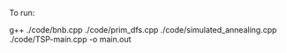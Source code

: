 To run:

g++ ./code/bnb.cpp ./code/prim_dfs.cpp ./code/simulated_annealing.cpp ./code/TSP-main.cpp -o main.out
